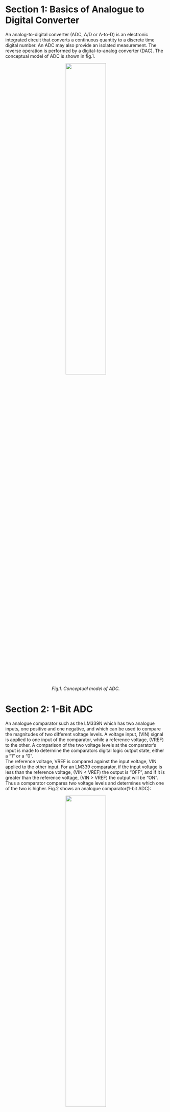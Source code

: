 # Section 1: Basics of Analogue to Digital Converter
An analog-to-digital converter (ADC, A/D or A-to-D) is an electronic integrated circuit that converts a continuous quantity to a discrete time digital number. An ADC may also provide an isolated measurement. The reverse operation is performed by a digital-to-analog converter (DAC). The conceptual model of ADC is shown in fig.1.

<p align="center">
 <img src="https://user-images.githubusercontent.com/38715276/224112135-07998ed8-ec7b-44ab-8c4e-daea9c20553e.png"  style="width:50%"/>
    <br>
    <em>Fig.1. Conceptual model of ADC.</em>
</p>

# Section 2: 1-Bit ADC

An analogue comparator such as the LM339N which has two analogue inputs, one positive and one negative, and which can be used to compare the magnitudes of two different voltage levels. A voltage input, (VIN) signal is applied to one input of the comparator, while a reference voltage, (VREF) to the other. A comparison of the two voltage levels at the comparator’s input is made to determine the comparators digital logic output state, either a “1” or a “0”. <br>
The reference voltage, VREF is compared against the input voltage, VIN applied to the other input. For an LM339 comparator, if the input voltage is less than the reference voltage, (VIN < VREF) the output is “OFF”, and if it is greater than the reference voltage, (VIN > VREF) the output will be “ON”. Thus a comparator compares two voltage levels and determines which one of the two is higher. Fig.2 shows an analogue comparator(1-bit ADC):

<p align="center">
 <img src=""  style="width:50%"/>
    <br>
    <em>Fig.2. An 1-bit ADC.</em>
</p>

in which the opamp structure is shown in fig.

<p align="center">
 <img src=""  style="width:50%"/>
    <br>
    <em>Fig.3. A simple opamp.</em>
</p>


# Section 3: Pre-Layout Simulation of a 1-Bit ADC
The schematic of pre-layout simulation in Xschem in shwon in fig.4.
<p align="center">
 <img src=""  style="width:50%"/>
    <br>
    <em>Fig.4. The schematic pre-layout simulation in Xschem.</em>
</p>

The input and outout of 1-bit ADC is depicted in fig.5.

<p align="center">
 <img src=""  style="width:50%"/>
    <br>
    <em>Fig.5. The input and outout of 1-bit ADC.</em>
</p>

The delay of pre-layout implementation equals 0.9ns as illustrated in fig.6.

<p align="center">
 <img src=""  style="width:50%"/>
    <br>
    <em>Fig.6. The delay of pre-layout simulation.</em>
</p>

# Section 4: Post-Layout Simulation of a 1-Bit ADC
By using Align the generated .gds and .lef files for the 1-bit ADC is as fig.7.
 
<p  align="center">
 <img src=""  style="height:250px" style="width:40%" />
 <img src=""  style="height:250px" style="width:40%" />
    <br>
    <em>Fig.7. Files generated by Align: (a) gds and (b) lef.</em>
</p>

After importing .gsf file into Magic and extraction of parasitic capacitances, the post-layout result is as fig.8

 <p align="center">
 <img src=""  style="width:50%"/>
    <br>
    <em>Fig.8. The post-layout simulation result.</em>
</p>

for which the delay equals 19ns as is illustrated in fig.9.

 <p align="center">
 <img src=""  style="width:50%"/>
    <br>
    <em>Fig.9. The delay of post-layout simulation.</em>
</p>

 # Section 5: Comparison Between Post-Layout and Pre-Layout Results
 
|      |  Pre-layout | Post-layout |
| --- | --- | --- |
| Period | &nbsp;&nbsp;&nbsp;  0.9ns | &nbsp;&nbsp;&nbsp;&nbsp;&nbsp;   1.9ns |

From table above, the role of parasitic capacitances on delay of the ADC is obvious.

